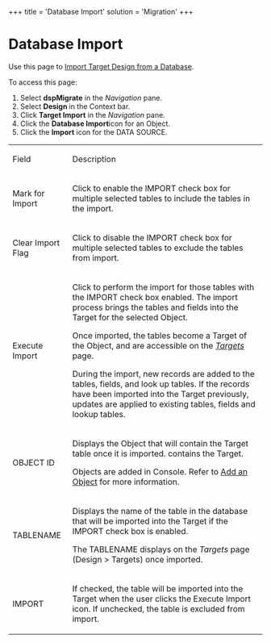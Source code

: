 +++
title = 'Database Import'
solution = 'Migration'
+++

# Database Import

<div class="use">

Use this page to [Import Target Design from a
Database](../Use_Cases/Import_from_a_Database.htm).

</div>

To access this page:

1.  Select <span style="font-weight: bold;">dspMigrate</span> in the
    <span style="font-style: italic;">Navigation</span> pane.
2.  Select <span style="font-weight: bold;">Design </span>in the Context
    bar.
3.  Click <span style="font-weight: bold;">Target Import</span> in the
    <span style="font-style: italic;">Navigation</span> pane.
4.  Click the <span style="font-weight: bold;">Database
    Import</span>icon for an Object.
5.  Click the **Import** icon for the DATA SOURCE.

<table>
<tbody>
<tr class="odd">
<td><p>Field</p></td>
<td><p>Description</p></td>
</tr>
<tr class="even">
<td><p>Mark for Import</p></td>
<td><p>Click to enable the IMPORT check box for multiple selected tables to include the tables in the import.</p></td>
</tr>
<tr class="odd">
<td><p>Clear Import Flag</p></td>
<td><p>Click to disable the IMPORT check box for multiple selected tables to exclude the tables from import.</p></td>
</tr>
<tr class="even">
<td><p>Execute Import</p></td>
<td><p>Click to perform the import for those tables with the IMPORT check box enabled. The import process brings the tables and fields into the Target for the selected Object.</p>
<p>Once imported, the tables become a Target of the Object, and are accessible on the <span style="font-style: italic;"><a href="Targets_H_Design.htm">Targets</a></span> page.</p>
<p>During the import, new records are added to the tables, fields, and look up tables. If the records have been imported into the Target previously, updates are applied to existing tables, fields and lookup tables.</p></td>
</tr>
<tr class="odd">
<td><p>OBJECT ID</p></td>
<td><p>Displays the Object that will contain the Target table once it is imported. contains the Target.</p>
<p>Objects are added in Console. Refer to <a href="../../Console/Use_Cases/Add_Elements_Separately.htm#Add3">Add an Object</a> for more information.</p></td>
</tr>
<tr class="even">
<td><p>TABLENAME</p></td>
<td><p>Displays the name of the table in the database that will be imported into the Target if the IMPORT check box is enabled.</p>
<p>The TABLENAME displays on the <span style="font-style: italic;">Targets</span> page (Design &gt; Targets) once imported.</p></td>
</tr>
<tr class="odd">
<td><p>IMPORT</p></td>
<td><p>If checked, the table will be imported into the Target when the user clicks the Execute Import icon. If unchecked, the table is excluded from import.</p></td>
</tr>
</tbody>
</table>
